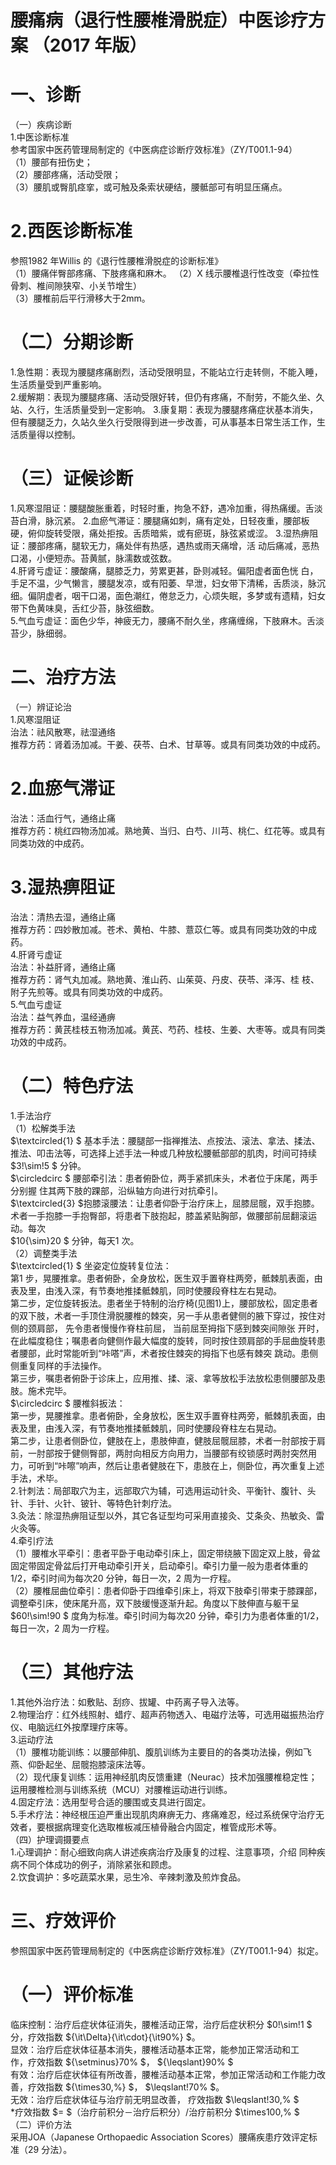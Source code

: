 # 腰痛病（退行性腰椎滑脱症）中医诊疗方案 （2017 年版）  
# 一、诊断  
（一）疾病诊断  
1.中医诊断标准  
参考国家中医药管理局制定的《中医病症诊断疗效标准》（ZY/T001.1-94）  
（1）腰部有扭伤史；  
（2）腰部疼痛，活动受限；  
（3）腰肌或臀肌痉挛，或可触及条索状硬结，腰骶部可有明显压痛点。  
# 2.西医诊断标准  
参照1982 年Willis 的《退行性腰椎滑脱症的诊断标准》  
（1）腰痛伴臀部疼痛、下肢疼痛和麻木。 （2）X 线示腰椎退行性改变（牵拉性骨刺、椎间隙狭窄、小关节增生）  
（3）腰椎前后平行滑移大于2mm。  
# （二）分期诊断  
1.急性期：表现为腰腿疼痛剧烈，活动受限明显，不能站立行走转侧，不能入睡，生活质量受到严重影响。  
2.缓解期：表现为腰腿疼痛、活动受限好转，但仍有疼痛，不耐劳，不能久坐、久站、久行，生活质量受到一定影响。 3.康复期：表现为腰腿疼痛症状基本消失，但有腰腿乏力，久站久坐久行受限得到进一步改善，可从事基本日常生活工作，生活质量得以控制。  
# （三）证候诊断  
1.风寒湿阻证：腰腿酸胀重着，时轻时重，拘急不舒，遇冷加重，得热痛缓。舌淡苔白滑，脉沉紧。 2.血瘀气滞证：腰腿痛如刺，痛有定处，日轻夜重，腰部板硬，俯仰旋转受限，痛处拒按。舌质暗紫，或有瘀斑，脉弦紧或涩。 3.湿热痹阻证：腰部疼痛，腿软无力，痛处伴有热感，遇热或雨天痛增，活 动后痛减，恶热口渴，小便短赤。苔黄腻，脉濡数或弦数。  
4.肝肾亏虚证：腰酸痛，腿膝乏力，劳累更甚，卧则减轻。偏阳虚者面色恍 白，手足不温，少气懒言，腰腿发凉，或有阳萎、早泄，妇女带下清稀，舌质淡，脉沉细。偏阴虚者，咽干口渴，面色潮红，倦怠乏力，心烦失眠，多梦或有遗精，妇女带下色黄味臭，舌红少苔，脉弦细数。  
5.气血亏虚证：面色少华，神疲无力，腰痛不耐久坐，疼痛缠绵，下肢麻木。舌淡苔少，脉细弱。  
# 二、治疗方法  
（一）辨证论治  
1.风寒湿阻证  
治法：祛风散寒，祛湿通络  
推荐方药：肾着汤加减。干姜、茯苓、白术、甘草等。或具有同类功效的中成药。  
# 2.血瘀气滞证  
治法：活血行气，通络止痛  
推荐方药：桃红四物汤加减。熟地黄、当归、白芍、川芎、桃仁、红花等。或具有同类功效的中成药。  
# 3.湿热痹阻证  
治法：清热去湿，通络止痛  
推荐方药：四妙散加减。苍术、黄柏、牛膝、薏苡仁等。或具有同类功效的中成药。  
4.肝肾亏虚证  
治法：补益肝肾，通络止痛  
推荐方药：肾气丸加减。熟地黄、淮山药、山茱萸、丹皮、茯苓、泽泻、桂 枝、附子先煎等。或具有同类功效的中成药。  
5.气血亏虚证  
治法：益气养血，温经通痹  
推荐方药：黄芪桂枝五物汤加减。黄芪、芍药、桂枝、生姜、大枣等。或具有同类功效的中成药。  
# （二）特色疗法  
1.手法治疗  
（1）松解类手法  
$\textcircled{1} $ 基本手法：腰腿部一指禅推法、点按法、滚法、拿法、揉法、推法、叩击法等，可选择上述手法一种或几种放松腰骶部部的肌肉，时间可持续 $3\!\sim\!5 $ 分钟。  
$\circledcirc $  腰部牵引法：患者俯卧位，两手紧抓床头，术者位于床尾，两手分别握 住其两下肢的踝部，沿纵轴方向进行对抗牵引。  
$\textcircled{3} $抱膝滚腰法：让患者仰卧于治疗床上，屈膝屈髋，双手抱膝。术者一手抱膝一手抱臀部，将患者下肢抱起，膝盖紧贴胸部，做腰部前屈翻滚运动。每次  
$10{\sim}20 $ 分钟，每天1 次。  
（2）调整类手法  
$\textcircled{1} $ 坐姿定位旋转复位法：  
第1 步，晃腰推拿。患者俯卧，全身放松，医生双手置脊柱两旁，骶棘肌表面，由表及里，由浅入深，有节奏地推揉骶棘肌，同时使腰段脊柱左右晃动。  
第二步，定位旋转扳法。患者坐于特制的治疗椅(见图1)上，腰部放松，固定患者的双下肢，术者一手顶住滑脱腰椎的棘突，另一手从患者健侧的腋下穿过，按住对侧的颈肩部， 先令患者慢慢作脊柱前屈， 当前屈至拇指下感到棘突间隙张 开时，在此幅度稳住；嘱患者向健侧作最大幅度的旋转，同时按住颈肩部的手屈曲旋转患者腰部，此时常能听到“咔嗒”声，术者按住棘突的拇指下也感有棘突 跳动。患侧侧重复同样的手法操作。  
第三步，嘱患者俯卧于诊床上，应用推、揉、滚、拿等放松手法放松患侧腰部及患肢。施术完毕。  
$\circledcirc $ 腰椎斜扳法：  
第一步，晃腰推拿。患者俯卧，全身放松，医生双手置脊柱两旁，骶棘肌表面，由表及里，由浅入深，有节奏地推揉骶棘肌，同时使腰段脊柱左右晃动。  
第二步，让患者侧卧位，健肢在上，患肢伸直，健肢屈髋屈膝，术者一肘部按于肩前，一肘部按于健侧臀部，两肘向相反方向用力，当腰部有绞锁感时两肘突然用力，可听到“咔嚓”响声，然后让患者健肢在下，患肢在上，侧卧位，再次重复上述手法，术毕。  
2.针刺法：局部取穴为主，远部取穴为辅，可选用运动针灸、平衡针、腹针、头针、手针、火针、铍针、等特色针刺疗法。  
3.灸法：除湿热痹阻证型以外，其它各证型均可采用直接灸、艾条灸、热敏灸、雷火灸等。  
4.牵引疗法  
（1）腰椎水平牵引：患者平卧于电动牵引床上，固定带绕腋下固定双上肢，骨盆固定带固定骨盆后打开电动牵引开关，启动牵引。牵引力量一般为患者体重的1/2，牵引时间为每次20 分钟，每日一次，2 周为一疗程。  
（2）腰椎屈曲位牵引：患者仰卧于四维牵引床上，将双下肢牵引带束于膝踝部，调整牵引床，使床尾升高，双下肢缓慢逐渐升起。角度以下肢伸直与躯干呈 $60\!\sim\!90 $ 度角为标准。牵引时间为每次20 分钟，牵引力为患者体重的1/2，每日一次，2 周为一疗程。  
# （三）其他疗法  
1.其他外治疗法：如敷贴、刮痧、拔罐、中药离子导入法等。  
2.物理治疗：红外线照射、蜡疗、超声药物透入、电磁疗法等，可选用磁振热治疗仪、电脑远红外按摩理疗床等。  
3.运动疗法  
（1）腰椎功能训练：以腰部伸肌、腹肌训练为主要目的的各类功法操，例如飞燕、仰卧起坐、屈髋抱膝滚床法等。  
（2）现代康复训练：运用神经肌肉反馈重建（Neurac）技术加强腰椎稳定性；运用腰椎检测与训练系统（MCU）对腰椎运动进行训练。  
4.固定疗法：选用型号合适的腰围或支具进行固定。  
5.手术疗法：神经根压迫严重出现肌肉麻痹无力、疼痛难忍，经过系统保守治疗无效者，要根据病理变化选取椎板减压植骨融合内固定，椎管成形术等。  
（四）护理调摄要点  
1.心理调护：耐心细致向病人讲述疾病治疗及康复的过程、注意事项，介绍 同种疾病不同个体成功的例子，消除紧张和顾虑。  
2.饮食调护：多吃蔬菜水果，忌生冷、辛辣刺激及煎炸食品。  
# 三、疗效评价  
参照国家中医药管理局制定的《中医病症诊断疗效标准》（ZY/T001.1-94）拟定。  
# （一）评价标准  
临床控制：治疗后症状体征消失，腰椎活动正常，治疗后症状积分 $0\!\sim\!1 $ 分，疗效指数 ${\it\Delta}{\it\cdot}{\it90\%} $。  
显效：治疗后症状体征基本消失，腰椎活动基本正常，能参加正常活动和工  
作，疗效指数 ${\setminus}70\% $， ${\leqslant}90\% $  
有效：治疗后症状体征有所改善，腰椎活动基本正常，参加正常活动和工作能力改善，疗效指数 ${\times30\,\%} $， $\leqslant\!70\% $。  
无效：治疗后症状体征与治疗前无明显改善， 疗效指数 $\leqslant\!30\,\% $  
\*疗效指数 $= $（治疗前积分－治疗后积分）/治疗前积分 $\times100\,\% $  
（二）评价方法  
采用JOA（Japanese Orthopaedic Association Scores）腰痛疾患疗效评定标准（29 分法）。  
